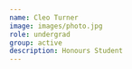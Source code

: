 ```yaml
---
name: Cleo Turner
image: images/photo.jpg
role: undergrad
group: active
description: Honours Student
---
```


